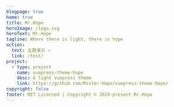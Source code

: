 ```yaml
---
blogpage: true
home: true
title: Mr.Hope
heroImage: /logo.svg
heroText: Mr.Hope
tagline: Where there is light, there is hope
action:
  text: 主题演示 →
  link: /test/
project:
  - type: project
    name: vuepress-theme-hope
    desc: A light vuepress theme
    link: https://github.com/Mister-Hope/vuepress-theme-hope/ 
copyright: false
footer: MIT Licensed | Copyright © 2019-present Mr.Hope
---
```

